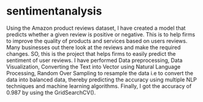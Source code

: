 # sentimentanalysis
Using the Amazon product reviews dataset, I have created a model that predicts whether a given review is positive or negative. This is to help firms to improve the quality of products and services based on users reviews. Many businesses out there look at the reviews and make the required changes. SO, this is the project that helps firms to easily predict the sentiment of user reviews. 
I have performed 
Data preprocessing, 
Data Visualization, 
Converting the Text into Vector using Natural Language Processing, 
Random Over Sampling to resample the data i.e to convert the data into balanced data, 
thereby predicting the accuracy using multiple NLP techniques and machine learning algorithms. 
Finally, I got the accuracy of 0.987 by using the GridSearchCV().
